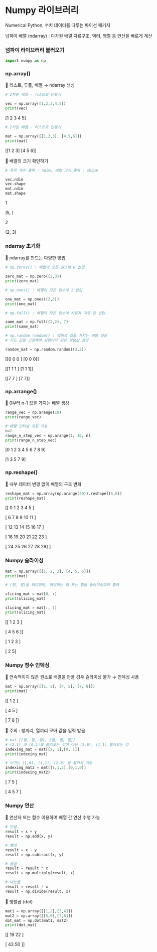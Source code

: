 # Numpy 라이브러리

Numerical Python, 수치 데이터를 다루는 파이선 패키지

넘파이 배열 (ndarray) : 다차원 배열 자료구조. 벡터, 행렬 등 연산을 빠르게 계산

### 넘파이 라이브러리 불러오기

```python
import numpy as np
```

### np.array()

🔅 리스트, 튜플, 배열 → ndarray 생성

```python
# 1차원 배열 - 리스트로 만들기

vec = np.array([1,2,3,4,5])
print(vec)
```

[1 2 3 4 5]

```python
# 2차원 배열 - 리스트로 만들기

mat = np.array([[1,2,3], [4,5,6]])
print(mat)
```

[[1 2 3] [4 5 6]]

 

🔅 배열의 크기 확인하기

```python
# 축의 개수 출력 : ndim, 배열 크기 출력 : shape

vec.ndim
vec.shape
mat.ndim
mat.shape
```

1

(5, )

2

(2, 3)

### ndarray 초기화

🔅 ndarray를 만드는 다양한 방법

```python
# np.zeros() : 배열의 모든 원소에 0 삽입

zero_mat = np.zero((2,3))
print(zero_mat)

# np.ones() : 배열의 모든 원소에 1 삽입

one_mat = np.ones((2,3))
print(one_mat)

# np.full() : 배열의 모든 원소에 사용자 지정 값 삽입

same_mat = np.full((2,2), 7)
print(same_mat)

# np.random.random() : 임의의 값을 가지는 배열 생성 
# 시드 값을 고정해야 실행마다 같은 랜덤값 생성

random_mat = np.random.random((2,2)) 
```

[[0 0 0 ] [0 0 0]]

[[1 1 1 ] [1 1 1]]

[[7 7 ] [7 7]]

### np.arrange()

🔅 0부터 n-1 값을 가지는 배열 생성

```python
range_vec = np.arange(10)
print(range_vec)

# 배열 인터벌 지정 가능
n=2
range_n_step_vec = np.arange(1, 10, n)
print(range_n_step_vec)
```

[0 1 2 3 4 5 6 7 8 9]

[1 3 5 7 9]

### np.reshape()

🔅 내부  데이터 변경 없이 배열의 구조 변화

```python
reshape_mat = np.array(np.arange(30)).reshape((5,6))
print(reshape_mat)
```

[[ 0 1 2 3 4 5 ] 

 [ 6 7 8 9 10 11 ]

 [ 12 13 14 15 16 17 ]

 [ 18 19 20 21 22 23 ]

 [ 24 25 26 27 28 29] ] 

### Numpy 슬라이싱

```python
mat = np.array([[1, 2, 3], [4, 5, 6]])
print(mat)

# [행, 열]을 의미하며, 해당하는 행 또는 열을 슬라이싱하여 출력

slicing_mat = mat[0, :]
print(slicing_mat)

slicing_mat = mat[:, 1]
print(slicing_mat)
```

[[ 1 2 3 ]

 [ 4 5 6 ]]

[ 1 2 3 ]

[ 2 5]

### Numpy 정수 인덱싱

🔅 연속적이지 않은 원소로 배열을 만들 경우 슬라이싱 불가 → 인덱싱 사용

```python
mat = np.array([[1, 2], [4, 5], [7, 8]])
print(mat)
```

[[ 1 2 ]

 [ 4 5 ]

 [ 7 8 ]]

🔅 주의 : 행끼리, 열끼리 모아 값을 입력 받음

```python
# mat [[행, 행, 행], [열, 열, 열]]
# (2,1) 과 (0,1)을 불러오는 것이 아닌 (2,0), (1,1) 불러오는 것
indexing_mat = mat[[2, 1],[0, 1]]
print(indexing_mat)

# 이거는 (1,0), (1,1), (2,0) 을 불러서 저장
indexing_mat2 = mat[[1,1,2],[0,1,0]]
print(indexing_mat2)
```

[ 7 5 ]

[ 4 5 7 ]

### Numpy 연산

🔅 연산자 또는 함수 이용하여 배열 간 연산 수행 가능

```python
# 덧셈
result = x + y
result = np.add(x, y)

# 뺄셈
result = x - y
result = np.subtract(x, y)

# 곱셈
result = result * x
result = np.multiply(result, x)

# 나눗셈
result = result / x
result = np.divide(result, x)
```

🔅 행렬곱 (dot)

```python
mat1 = np.array([[1,2],[3,4]])
mat2 = np.array([[5,6],[7,8]])
dot_mat = np.dot(mat1, mat2)
print(dot_mat)
```

[[ 19 22 ]

 [ 43 50 ]]